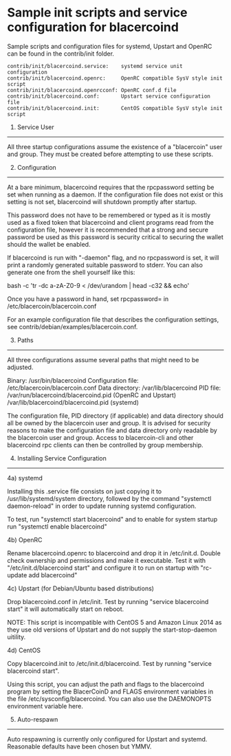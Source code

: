 Sample init scripts and service configuration for blacercoind
==========================================================

Sample scripts and configuration files for systemd, Upstart and OpenRC
can be found in the contrib/init folder.

    contrib/init/blacercoind.service:    systemd service unit configuration
    contrib/init/blacercoind.openrc:     OpenRC compatible SysV style init script
    contrib/init/blacercoind.openrcconf: OpenRC conf.d file
    contrib/init/blacercoind.conf:       Upstart service configuration file
    contrib/init/blacercoind.init:       CentOS compatible SysV style init script

1. Service User
---------------------------------

All three startup configurations assume the existence of a "blacercoin" user
and group.  They must be created before attempting to use these scripts.

2. Configuration
---------------------------------

At a bare minimum, blacercoind requires that the rpcpassword setting be set
when running as a daemon.  If the configuration file does not exist or this
setting is not set, blacercoind will shutdown promptly after startup.

This password does not have to be remembered or typed as it is mostly used
as a fixed token that blacercoind and client programs read from the configuration
file, however it is recommended that a strong and secure password be used
as this password is security critical to securing the wallet should the
wallet be enabled.

If blacercoind is run with "-daemon" flag, and no rpcpassword is set, it will
print a randomly generated suitable password to stderr.  You can also
generate one from the shell yourself like this:

bash -c 'tr -dc a-zA-Z0-9 < /dev/urandom | head -c32 && echo'

Once you have a password in hand, set rpcpassword= in /etc/blacercoin/blacercoin.conf

For an example configuration file that describes the configuration settings,
see contrib/debian/examples/blacercoin.conf.

3. Paths
---------------------------------

All three configurations assume several paths that might need to be adjusted.

Binary:              /usr/bin/blacercoind
Configuration file:  /etc/blacercoin/blacercoin.conf
Data directory:      /var/lib/blacercoind
PID file:            /var/run/blacercoind/blacercoind.pid (OpenRC and Upstart)
                     /var/lib/blacercoind/blacercoind.pid (systemd)

The configuration file, PID directory (if applicable) and data directory
should all be owned by the blacercoin user and group.  It is advised for security
reasons to make the configuration file and data directory only readable by the
blacercoin user and group.  Access to blacercoin-cli and other blacercoind rpc clients
can then be controlled by group membership.

4. Installing Service Configuration
-----------------------------------

4a) systemd

Installing this .service file consists on just copying it to
/usr/lib/systemd/system directory, followed by the command
"systemctl daemon-reload" in order to update running systemd configuration.

To test, run "systemctl start blacercoind" and to enable for system startup run
"systemctl enable blacercoind"

4b) OpenRC

Rename blacercoind.openrc to blacercoind and drop it in /etc/init.d.  Double
check ownership and permissions and make it executable.  Test it with
"/etc/init.d/blacercoind start" and configure it to run on startup with
"rc-update add blacercoind"

4c) Upstart (for Debian/Ubuntu based distributions)

Drop blacercoind.conf in /etc/init.  Test by running "service blacercoind start"
it will automatically start on reboot.

NOTE: This script is incompatible with CentOS 5 and Amazon Linux 2014 as they
use old versions of Upstart and do not supply the start-stop-daemon uitility.

4d) CentOS

Copy blacercoind.init to /etc/init.d/blacercoind. Test by running "service blacercoind start".

Using this script, you can adjust the path and flags to the blacercoind program by
setting the BlacerCoinD and FLAGS environment variables in the file
/etc/sysconfig/blacercoind. You can also use the DAEMONOPTS environment variable here.

5. Auto-respawn
-----------------------------------

Auto respawning is currently only configured for Upstart and systemd.
Reasonable defaults have been chosen but YMMV.
